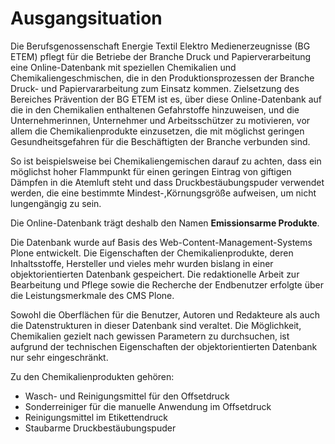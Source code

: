 # Ausgangsituation

Die Berufsgenossenschaft Energie Textil Elektro Medienerzeugnisse (BG ETEM) 
pflegt für die Betriebe der Branche Druck und Papierverarbeitung eine 
Online-Datenbank mit speziellen Chemikalien und Chemikaliengeschmischen, 
die in den Produktionsprozessen der Branche Druck- und Papiervararbeitung 
zum Einsatz kommen. Zielsetzung des Bereiches Prävention der BG ETEM ist es, 
über diese Online-Datenbank auf die in den Chemikalien  enthaltenen Gefahrstoffe
hinzuweisen, und die Unternehmerinnen, Unternehmer und Arbeitsschützer zu 
motivieren, vor allem die Chemikalienprodukte einzusetzen, die mit möglichst 
geringen Gesundheitsgefahren für die Beschäftigten der Branche verbunden sind.


So ist beispielsweise bei Chemikaliengemischen darauf zu achten, dass 
ein möglichst hoher Flammpunkt für einen geringen Eintrag von giftigen 
Dämpfen in die Atemluft steht und dass Druckbestäubungspuder verwendet 
werden, die eine bestimmte Mindest-,Körnungsgröße aufweisen, um nicht 
lungengängig zu sein.

Die Online-Datenbank trägt deshalb den Namen **Emissionsarme Produkte**.

Die Datenbank wurde auf Basis des Web-Content-Management-Systems Plone
entwickelt. Die Eigenschaften der Chemikalienprodukte, deren Inhaltsstoffe,
Hersteller und vieles mehr wurden bislang in einer objektorientierten Datenbank gespeichert.
Die redaktionelle Arbeit zur Bearbeitung und Pflege sowie die Recherche
der Endbenutzer erfolgte über die Leistungsmerkmale des CMS Plone. 

Sowohl die Oberflächen für die Benutzer, Autoren und Redakteure als auch 
die Datenstrukturen in dieser Datenbank sind veraltet. Die Möglichkeit, 
Chemikalien gezielt nach gewissen Parametern zu durchsuchen, ist 
aufgrund der technischen Eigenschaften der objektorientierten Datenbank 
nur sehr eingeschränkt.

Zu den Chemikalienprodukten gehören:

- Wasch- und Reinigungsmittel für den Offsetdruck
- Sonderreiniger für die manuelle Anwendung im Offsetdruck
- Reinigungsmittel im Etikettendruck
- Staubarme Druckbestäubungspuder
